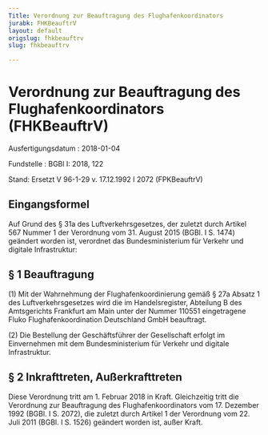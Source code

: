 ```yaml
---
Title: Verordnung zur Beauftragung des Flughafenkoordinators
jurabk: FHKBeauftrV
layout: default
origslug: fhkbeauftrv
slug: fhkbeauftrv

---
```


# Verordnung zur Beauftragung des Flughafenkoordinators (FHKBeauftrV)

Ausfertigungsdatum
:   2018-01-04

Fundstelle
:   BGBl I: 2018, 122

Stand: Ersetzt V 96-1-29 v. 17.12.1992 I 2072 (FPKBeauftrV)

## Eingangsformel

Auf Grund des § 31a des Luftverkehrsgesetzes, der zuletzt durch Artikel 567 Nummer 1 der Verordnung vom 31. August 2015 (BGBl. I S. 1474) geändert worden ist, verordnet das Bundesministerium für Verkehr und digitale Infrastruktur:


## § 1 Beauftragung

(1) Mit der Wahrnehmung der Flughafenkoordinierung gemäß § 27a Absatz 1 des Luftverkehrsgesetzes wird die im Handelsregister, Abteilung B des Amtsgerichts Frankfurt am Main unter der Nummer 110551 eingetragene Fluko Flughafenkoordination Deutschland GmbH beauftragt.

(2) Die Bestellung der Geschäftsführer der Gesellschaft erfolgt im Einvernehmen mit dem Bundesministerium für Verkehr und digitale Infrastruktur.


## § 2 Inkrafttreten, Außerkrafttreten

Diese Verordnung tritt am 1. Februar 2018 in Kraft. Gleichzeitig tritt die Verordnung zur Beauftragung des Flughafenkoordinators vom 17. Dezember 1992 (BGBl. I S. 2072), die zuletzt durch Artikel 1 der Verordnung vom 22. Juli 2011 (BGBl. I S. 1526) geändert worden ist, außer Kraft.

